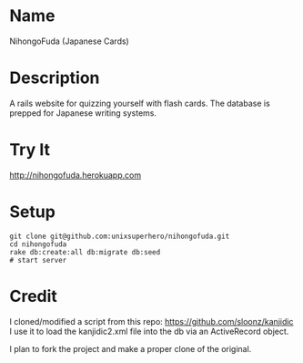 
# Name

NihongoFuda (Japanese Cards)

# Description

A rails website for quizzing yourself with flash cards.  The database is prepped for Japanese writing systems.

# Try It

http://nihongofuda.herokuapp.com

# Setup

    git clone git@github.com:unixsuperhero/nihongofuda.git
    cd nihongofuda
    rake db:create:all db:migrate db:seed
    # start server

# Credit

I cloned/modified a script from this repo: https://github.com/sloonz/kanjidic  
I use it to load the kanjidic2.xml file into the db via an ActiveRecord object.

I plan to fork the project and make a proper clone of the original.

